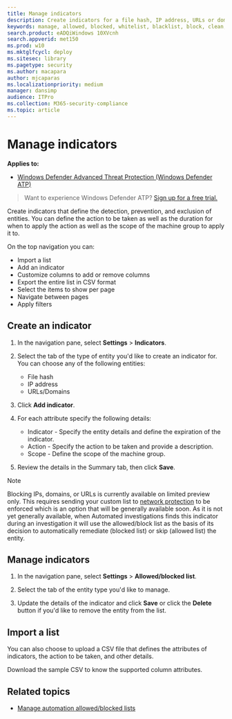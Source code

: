 ```yaml
---
title: Manage indicators 
description: Create indicators for a file hash, IP address, URLs or domains that define the detection, prevention, and exclusion of entities.
keywords: manage, allowed, blocked, whitelist, blacklist, block, clean, malicious, file hash, ip address, urls, domain
search.product: eADQiWindows 10XVcnh
search.appverid: met150
ms.prod: w10
ms.mktglfcycl: deploy
ms.sitesec: library
ms.pagetype: security
ms.author: macapara
author: mjcaparas
ms.localizationpriority: medium
manager: dansimp
audience: ITPro
ms.collection: M365-security-compliance 
ms.topic: article
---
```


# Manage indicators 

**Applies to:**
- [Windows Defender Advanced Threat Protection (Windows Defender ATP)](https://go.microsoft.com/fwlink/p/?linkid=2069559)


>Want to experience Windows Defender ATP? [Sign up for a free trial.](https://www.microsoft.com/en-us/WindowsForBusiness/windows-atp?ocid=docs-wdatp-automationexclusionlist-abovefoldlink)


Create indicators that define the detection, prevention, and exclusion of entities. You can define the action to be taken as well as the duration for when to apply the action as well as the scope of the machine group to apply it to.

On the top navigation you can:
- Import a list
- Add an indicator 
- Customize columns to add or remove columns 
- Export the entire list in CSV format
- Select the items to show per page
- Navigate between pages
- Apply filters 

## Create an indicator
1. In the navigation pane, select **Settings** > **Indicators**.  

2. Select the tab of the type of entity you'd like to create an indicator for. You can choose any of the following entities: 
   - File hash
   - IP address
   - URLs/Domains
  
3. Click **Add indicator**.

4. For each attribute specify the following details:
   - Indicator - Specify the entity details and define the expiration of the indicator.
   - Action - Specify the action to be taken and provide a description.
   - Scope - Define the scope of the machine group.
    
5. Review the details in the Summary tab, then click **Save**.


>[!NOTE]
>Blocking IPs, domains, or URLs is currently available on limited preview only.
>This requires sending your custom list to [network protection](https://docs.microsoft.com/windows/security/threat-protection/windows-defender-exploit-guard/enable-network-protection) to be enforced which is an option that will be generally available soon. 
>As it is not yet generally available, when Automated investigations finds this indicator during an investigation it will use the allowed/block list as the basis of its decision to automatically remediate (blocked list) or skip (allowed list) the entity.


## Manage indicators
1. In the navigation pane, select **Settings** > **Allowed/blocked list**.  

2. Select the tab of the entity type you'd like to manage.  

3. Update the details of the indicator and click **Save** or click the **Delete** button if you'd like to remove the entity from the list.

## Import a list
You can also choose to upload a CSV file that defines the attributes of indicators, the action to be taken, and other details. 

Download the sample CSV to know the supported column attributes. 


## Related topics
- [Manage automation allowed/blocked lists](manage-automation-allowed-blocked-list-windows-defender-advanced-threat-protection.md)





